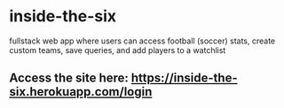 # inside-the-six
fullstack web app where users can access football (soccer) stats, create custom teams, save queries, and add players to a watchlist 

## Access the site here: https://inside-the-six.herokuapp.com/login
